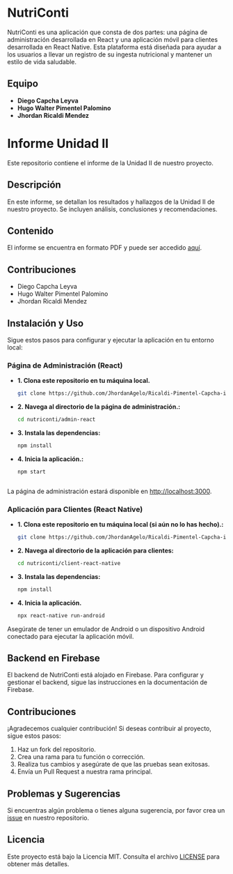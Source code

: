 # NutriConti

NutriConti es una aplicación que consta de dos partes: una página de administración desarrollada en React y una aplicación móvil para clientes desarrollada en React Native. Esta plataforma está diseñada para ayudar a los usuarios a llevar un registro de su ingesta nutricional y mantener un estilo de vida saludable.

## Equipo

- **Diego Capcha Leyva**
- **Hugo Walter Pimentel Palomino**
- **Jhordan Ricaldi Mendez**

# Informe Unidad II

Este repositorio contiene el informe de la Unidad II de nuestro proyecto.

## Descripción

En este informe, se detallan los resultados y hallazgos de la Unidad II de nuestro proyecto. Se incluyen análisis, conclusiones y recomendaciones.

## Contenido

El informe se encuentra en formato PDF y puede ser accedido [aquí](https://github.com/JhordanAgelo/Ricaldi-Pimentel-Capcha-informe-unidad-II/blob/83a2ba34d6f5403822f3e37ed2f7a0660c00c24f/Ricaldi-Pimentel-Capcha-informe-unidad-II%20.pdf).

## Contribuciones

- Diego Capcha Leyva 
- Hugo Walter Pimentel Palomino
- Jhordan Ricaldi Mendez

  
## Instalación y Uso

Sigue estos pasos para configurar y ejecutar la aplicación en tu entorno local:

### Página de Administración (React)


- **1. Clona este repositorio en tu máquina local.**

  ```bash
  git clone https://github.com/JhordanAgelo/Ricaldi-Pimentel-Capcha-informe-unidad-II.git

- **2. Navega al directorio de la página de administración.:**

  ```bash
  cd nutriconti/admin-react

- **3. Instala las dependencias:**

  ```bash
  npm install

- **4. Inicia la aplicación.:**

  ```bash
  npm start



La página de administración estará disponible en [http://localhost:3000](http://localhost:3000).

### Aplicación para Clientes (React Native)

- **1. Clona este repositorio en tu máquina local (si aún no lo has hecho).:**

  ```bash
  git clone https://github.com/JhordanAgelo/Ricaldi-Pimentel-Capcha-informe-unidad-II.git


- **2. Navega al directorio de la aplicación para clientes:**

  ```bash
  cd nutriconti/client-react-native

- **3. Instala las dependencias:**

  ```bash
  npm install


- **4. Inicia la aplicación.**

  ```bash
  npx react-native run-android


Asegúrate de tener un emulador de Android o un dispositivo Android conectado para ejecutar la aplicación móvil.

## Backend en Firebase

El backend de NutriConti está alojado en Firebase. Para configurar y gestionar el backend, sigue las instrucciones en la documentación de Firebase.

## Contribuciones

¡Agradecemos cualquier contribución! Si deseas contribuir al proyecto, sigue estos pasos:

1. Haz un fork del repositorio.
2. Crea una rama para tu función o corrección.
3. Realiza tus cambios y asegúrate de que las pruebas sean exitosas.
4. Envía un Pull Request a nuestra rama principal.

## Problemas y Sugerencias

Si encuentras algún problema o tienes alguna sugerencia, por favor crea un [issue](https://github.com/tuusuario/nutriconti/issues) en nuestro repositorio.

## Licencia

Este proyecto está bajo la Licencia MIT. Consulta el archivo [LICENSE](LICENSE) para obtener más detalles.

